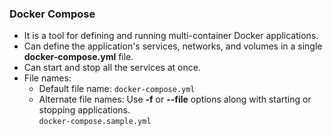 ### Docker Compose  
- It is a tool for defining and running multi-container Docker applications.  
- Can define the application's services, networks, and volumes in a single **docker-compose.yml** file.  
- Can start and stop all the services at once.  
- File names:  
    - Default file name: `docker-compose.yml`  
    - Alternate file names: Use **-f** or **--file** options along with starting or stopping applications.  
        `docker-compose.sample.yml`  
